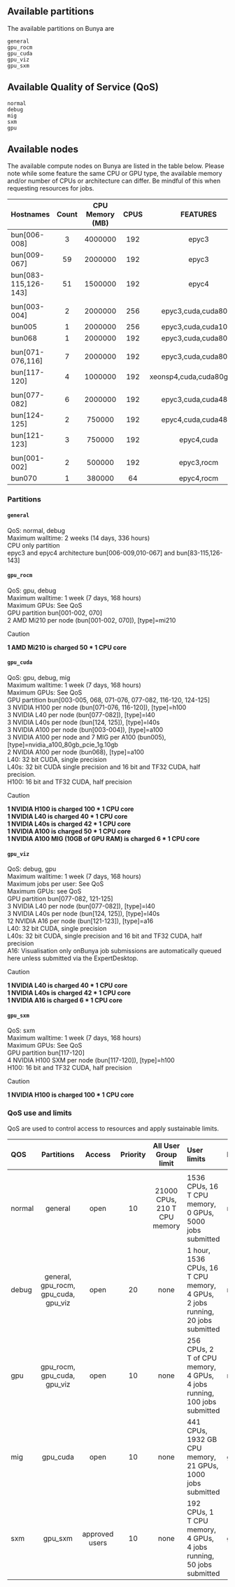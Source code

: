 ## Available partitions

The available partitions on Bunya are
```
general
gpu_rocm
gpu_cuda
gpu_viz
gpu_sxm
```
## Available Quality of Service (QoS)

```
normal
debug
mig
sxm
gpu
```

## Available nodes

The available compute nodes on Bunya are listed in the table below. Please note while some feature the same CPU or GPU type, the available memory and/or number of CPUs or architecture can differ. Be mindful of this when requesting resources for jobs.


| Hostnames |  Count |  CPU Memory (MB) | CPUS | FEATURES | GRES |
|:---|:---:|:---:|:---:|:---:|:---|
| bun[006-008] | 3 | 4000000 | 192 | epyc3 | (null) |
| bun[009-067] | 59 | 2000000 | 192 | epyc3 | (null) |
| bun[083-115,126-143] | 51 | 1500000 | 192 | epyc4 | (null) |
|||||||
| bun[003-004] | 2 | 2000000 | 256 | epyc3,cuda,cuda80gb | gpu:a100:3 |
| bun005 | 1 | 2000000 | 256 | epyc3,cuda,cuda10gb | gpu:nvidia_a100_80gb_pcie_1g.10gb:21 |
| bun068 | 1 | 2000000 | 192 | epyc3,cuda,cuda80gb | gpu:a100:2 |
|||||||
| bun[071-076,116] | 7 | 2000000 | 192 | epyc3,cuda,cuda80gb | gpu:h100:3 |
| bun[117-120] | 4 | 1000000 | 192 | xeonsp4,cuda,cuda80gb,sxm | gpu:h100:4(S:0-1) |
|||||||
| bun[077-082] | 6 | 2000000 | 192 | epyc3,cuda,cuda48gb | gpu:l40:3 |
| bun[124-125] | 2 | 750000 | 192 | epyc4,cuda,cuda48gb | gpu:l40s:3 |
| bun[121-123] | 3 | 750000 | 192 | epyc4,cuda | gpu:a16:12 |
|||||||
| bun[001-002] | 2 | 500000 | 192 | epyc3,rocm | gpu:mi210:2 |
| bun070 | 1 | 380000 | 64 | epyc4,rocm | gpu:mi210:2 |

### Partitions 

#### `general`
QoS: normal, debug<br>
Maximum walltime: 2 weeks (14 days, 336 hours)<br>
CPU only partition<br>
epyc3 and epyc4 architecture bun[006-009,010-067] and bun[83-115,126-143]<br>

#### `gpu_rocm`
QoS: gpu, debug<br>
Maximum walltime: 1 week (7 days, 168 hours)<br>
Maximum GPUs: See QoS<br>
GPU partition bun[001-002, 070]<br>
2 AMD Mi210 per node (bun[001-002, 070]), [type]=mi210<br>
>[!CAUTION]
>**1 AMD Mi210 is charged 50 \* 1 CPU core**<br>

#### `gpu_cuda`
QoS: gpu, debug, mig<br>
Maximum walltime: 1 week (7 days, 168 hours)<br>
Maximum GPUs: See QoS<br>
GPU partition bun[003-005, 068, 071-076, 077-082, 116-120, 124-125]<br>
3 NVIDIA H100 per node (bun[071-076, 116-120]), [type]=h100<br>
3 NVIDIA L40 per node (bun[077-082]), [type]=l40<br>
3 NVIDIA L40s per node (bun[124, 125]), [type]=l40s<br>
3 NVIDIA A100 per node (bun[003-004]), [type]=a100<br>
3 NVIDIA A100 per node and 7 MIG per A100 (bun005), [type]=nvidia_a100_80gb_pcie_1g.10gb<br>
2 NVIDIA A100 per node (bun068), [type]=a100<br>
L40: 32 bit CUDA, single precision<br>
L40s: 32 bit CUDA single precision and 16 bit and TF32 CUDA, half precision.<br>
H100: 16 bit and TF32 CUDA, half precision<br>
>[!CAUTION]
>**1 NVIDIA H100 is charged 100 \* 1 CPU core**<br>
>**1 NVIDIA L40 is charged 40 \* 1 CPU core**<br>
>**1 NVIDIA L40s is charged 42 \* 1 CPU core**<br>
>**1 NVIDIA A100 is charged 50 \* 1 CPU core**<br>
>**1 NVIDIA A100 MIG (10GB of GPU RAM) is charged 6 \* 1 CPU core**<br>

#### `gpu_viz`
QoS: debug, gpu<br>
Maximum walltime: 1 week (7 days, 168 hours)<br>
Maximum jobs per user: See QoS<br>
Maximum GPUs: see QoS<br>
GPU partition bun[077-082, 121-125]<br>
3 NVIDIA L40 per node (bun[077-082]), [type]=l40<br>
3 NVIDIA L40s per node (bun[124, 125]), [type]=l40s<br>
12 NVIDIA A16 per node (bun[121-123]), [type]=a16<br> 
L40: 32 bit CUDA, single precision<br>
L40s: 32 bit CUDA, single precision and 16 bit and TF32 CUDA, half precision<br>
A16: Visualisation only
onBunya job submissions are automatically queued here unless submitted via the ExpertDesktop.<br>
>[!CAUTION]
>**1 NVIDIA L40 is charged 40 \* 1 CPU core**<br>
>**1 NVIDIA L40s is charged 42 \* 1 CPU core**<br>
>**1 NVIDIA A16 is charged 6 \* 1 CPU core**<br>


#### `gpu_sxm`
QoS: sxm<br>
Maximum walltime: 1 week (7 days, 168 hours)<br>
Maximum GPUs: See QoS<br>
GPU partition bun[117-120]<br>
4 NVIDIA H100 SXM per node (bun[117-120]), [type]=h100<br>
H100: 16 bit and TF32 CUDA, half precision<br>
>[!CAUTION]
>**1 NVIDIA H100 is charged 100 \* 1 CPU core**<br>

### QoS use and limits

QoS are used to control access to resources and apply sustainable limits. 


| QOS |  Partitions |  Access| Priority | All User Group limit | User limits | Minimum resources
|:---|:---:|:---:|:---:|:---:|:---|:---|
||||||||
| normal | general | open | 10 | 21000 CPUs, 210 T CPU memory | 1536 CPUs, 16 T CPU memory, 0 GPUs, 5000 jobs submitted | none|
| debug | general, gpu_rocm, gpu_cuda, gpu_viz | open | 20 | none | 1 hour, 1536 CPUs, 16 T CPU memory, 4 GPUs, 2 jobs running, 20 jobs submitted | none |
| gpu | gpu_rocm, gpu_cuda, gpu_viz | open | 10 | none | 256 CPUs, 2 T of CPU memory, 4 GPUs, 4 jobs running, 100 jobs submitted | none |
| mig | gpu_cuda | open | 10 | none | 441 CPUs, 1932 GB CPU memory, 21 GPUs, 1000 jobs submitted | gres=gpu:nvidia_a100_80gb_pcie_1g.10gb=1 |
| sxm | gpu_sxm | approved users | 10 | none | 192 CPUs, 1 T CPU memory, 4 GPUs, 4 jobs running, 50 jobs submitted | gres=gpu:h100=1 |



